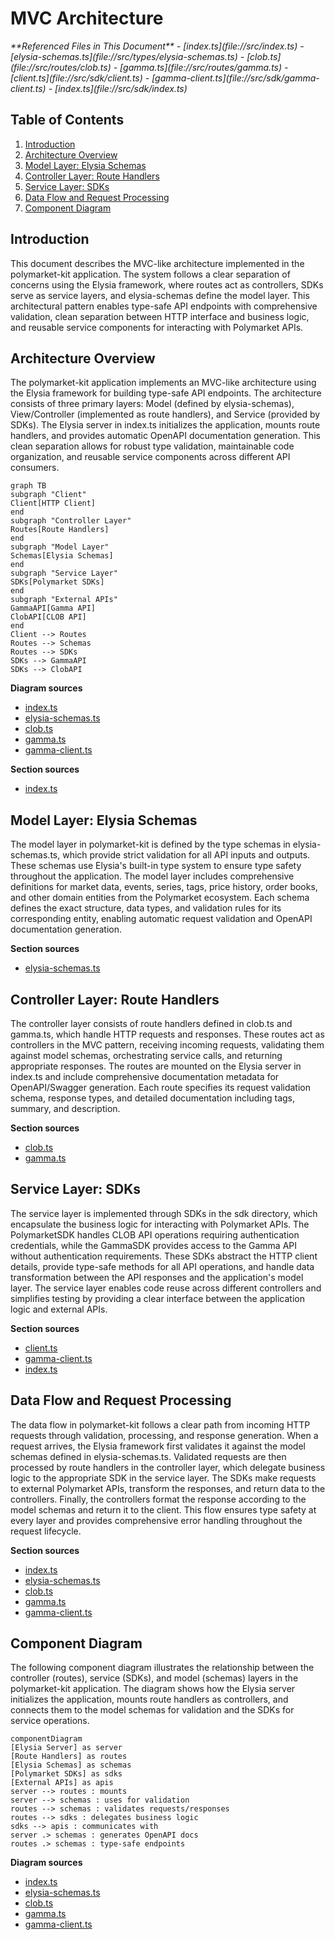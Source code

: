 # MVC Architecture

<cite>
**Referenced Files in This Document**   
- [index.ts](file://src/index.ts)
- [elysia-schemas.ts](file://src/types/elysia-schemas.ts)
- [clob.ts](file://src/routes/clob.ts)
- [gamma.ts](file://src/routes/gamma.ts)
- [client.ts](file://src/sdk/client.ts)
- [gamma-client.ts](file://src/sdk/gamma-client.ts)
- [index.ts](file://src/sdk/index.ts)
</cite>

## Table of Contents
1. [Introduction](#introduction)
2. [Architecture Overview](#architecture-overview)
3. [Model Layer: Elysia Schemas](#model-layer-elysia-schemas)
4. [Controller Layer: Route Handlers](#controller-layer-route-handlers)
5. [Service Layer: SDKs](#service-layer-sdks)
6. [Data Flow and Request Processing](#data-flow-and-request-processing)
7. [Component Diagram](#component-diagram)

## Introduction
This document describes the MVC-like architecture implemented in the polymarket-kit application. The system follows a clear separation of concerns using the Elysia framework, where routes act as controllers, SDKs serve as service layers, and elysia-schemas define the model layer. This architectural pattern enables type-safe API endpoints with comprehensive validation, clean separation between HTTP interface and business logic, and reusable service components for interacting with Polymarket APIs.

## Architecture Overview
The polymarket-kit application implements an MVC-like architecture using the Elysia framework for building type-safe API endpoints. The architecture consists of three primary layers: Model (defined by elysia-schemas), View/Controller (implemented as route handlers), and Service (provided by SDKs). The Elysia server in index.ts initializes the application, mounts route handlers, and provides automatic OpenAPI documentation generation. This clean separation allows for robust type validation, maintainable code organization, and reusable service components across different API consumers.

```mermaid
graph TB
subgraph "Client"
Client[HTTP Client]
end
subgraph "Controller Layer"
Routes[Route Handlers]
end
subgraph "Model Layer"
Schemas[Elysia Schemas]
end
subgraph "Service Layer"
SDKs[Polymarket SDKs]
end
subgraph "External APIs"
GammaAPI[Gamma API]
ClobAPI[CLOB API]
end
Client --> Routes
Routes --> Schemas
Routes --> SDKs
SDKs --> GammaAPI
SDKs --> ClobAPI
```

**Diagram sources**
- [index.ts](file://src/index.ts#L1-L165)
- [elysia-schemas.ts](file://src/types/elysia-schemas.ts#L1-L1023)
- [clob.ts](file://src/routes/clob.ts#L1-L1013)
- [gamma.ts](file://src/routes/gamma.ts#L1-L725)
- [gamma-client.ts](file://src/sdk/gamma-client.ts#L1-L891)

**Section sources**
- [index.ts](file://src/index.ts#L1-L165)

## Model Layer: Elysia Schemas
The model layer in polymarket-kit is defined by the type schemas in elysia-schemas.ts, which provide strict validation for all API inputs and outputs. These schemas use Elysia's built-in type system to ensure type safety throughout the application. The model layer includes comprehensive definitions for market data, events, series, tags, price history, order books, and other domain entities from the Polymarket ecosystem. Each schema defines the exact structure, data types, and validation rules for its corresponding entity, enabling automatic request validation and OpenAPI documentation generation.

**Section sources**
- [elysia-schemas.ts](file://src/types/elysia-schemas.ts#L1-L1023)

## Controller Layer: Route Handlers
The controller layer consists of route handlers defined in clob.ts and gamma.ts, which handle HTTP requests and responses. These routes act as controllers in the MVC pattern, receiving incoming requests, validating them against model schemas, orchestrating service calls, and returning appropriate responses. The routes are mounted on the Elysia server in index.ts and include comprehensive documentation metadata for OpenAPI/Swagger generation. Each route specifies its request validation schema, response types, and detailed documentation including tags, summary, and description.

**Section sources**
- [clob.ts](file://src/routes/clob.ts#L1-L1013)
- [gamma.ts](file://src/routes/gamma.ts#L1-L725)

## Service Layer: SDKs
The service layer is implemented through SDKs in the sdk directory, which encapsulate the business logic for interacting with Polymarket APIs. The PolymarketSDK handles CLOB API operations requiring authentication credentials, while the GammaSDK provides access to the Gamma API without authentication requirements. These SDKs abstract the HTTP client details, provide type-safe methods for all API operations, and handle data transformation between the API responses and the application's model layer. The service layer enables code reuse across different controllers and simplifies testing by providing a clear interface between the application logic and external APIs.

**Section sources**
- [client.ts](file://src/sdk/client.ts)
- [gamma-client.ts](file://src/sdk/gamma-client.ts#L1-L891)
- [index.ts](file://src/sdk/index.ts#L1-L14)

## Data Flow and Request Processing
The data flow in polymarket-kit follows a clear path from incoming HTTP requests through validation, processing, and response generation. When a request arrives, the Elysia framework first validates it against the model schemas defined in elysia-schemas.ts. Validated requests are then processed by route handlers in the controller layer, which delegate business logic to the appropriate SDK in the service layer. The SDKs make requests to external Polymarket APIs, transform the responses, and return data to the controllers. Finally, the controllers format the response according to the model schemas and return it to the client. This flow ensures type safety at every layer and provides comprehensive error handling throughout the request lifecycle.

**Section sources**
- [index.ts](file://src/index.ts#L1-L165)
- [elysia-schemas.ts](file://src/types/elysia-schemas.ts#L1-L1023)
- [clob.ts](file://src/routes/clob.ts#L1-L1013)
- [gamma.ts](file://src/routes/gamma.ts#L1-L725)
- [gamma-client.ts](file://src/sdk/gamma-client.ts#L1-L891)

## Component Diagram
The following component diagram illustrates the relationship between the controller (routes), service (SDKs), and model (schemas) layers in the polymarket-kit application. The diagram shows how the Elysia server initializes the application, mounts route handlers as controllers, and connects them to the model schemas for validation and the SDKs for service operations.

```mermaid
componentDiagram
[Elysia Server] as server
[Route Handlers] as routes
[Elysia Schemas] as schemas
[Polymarket SDKs] as sdks
[External APIs] as apis
server --> routes : mounts
server --> schemas : uses for validation
routes --> schemas : validates requests/responses
routes --> sdks : delegates business logic
sdks --> apis : communicates with
server .> schemas : generates OpenAPI docs
routes .> schemas : type-safe endpoints
```

**Diagram sources**
- [index.ts](file://src/index.ts#L1-L165)
- [elysia-schemas.ts](file://src/types/elysia-schemas.ts#L1-L1023)
- [clob.ts](file://src/routes/clob.ts#L1-L1013)
- [gamma.ts](file://src/routes/gamma.ts#L1-L725)
- [gamma-client.ts](file://src/sdk/gamma-client.ts#L1-L891)